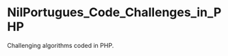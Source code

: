 NilPortugues_Code_Challenges_in_PHP
===================================

Challenging algorithms coded in PHP.

